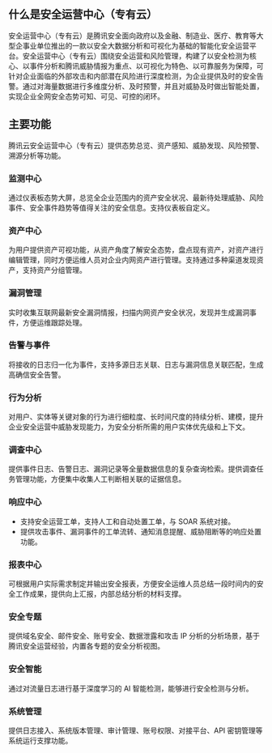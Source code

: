 ## 什么是安全运营中心（专有云）
安全运营中心（专有云）是腾讯安全面向政府以及金融、制造业、医疗、教育等大型企事业单位推出的一款以安全大数据分析和可视化为基础的智能化安全运营平台。安全运营中心（专有云）围绕安全运营和风险管理，构建了以安全检测为核心、以事件分析和腾讯威胁情报为重点、以可视化为特色、以可靠服务为保障，可针对企业面临的外部攻击和内部潜在风险进行深度检测，为企业提供及时的安全告警。通过对海量数据进行多维度分析、及时预警，并且对威胁及时做出智能处置，实现企业全网安全态势可知、可见、可控的闭环。

## 主要功能
腾讯云安全运营中心（专有云）提供态势总览、资产感知、威胁发现、风险预警、溯源分析等功能。

### 监测中心
通过仪表板态势大屏，总览全企业范围内的资产安全状况、最新待处理威胁、风险事件、安全事件趋势等值得关注的安全信息。支持仪表板自定义。


### 资产中心
为用户提供资产可视功能，从资产角度了解安全态势，盘点现有资产，对资产进行编辑管理，同时方便运维人员对企业内网资产进行管理。支持通过多种渠道发现资产，支持资产分组管理。

### 漏洞管理
实时收集互联网最新安全漏洞情报，扫描内网资产安全状况，发现并生成漏洞事件，方便运维跟踪处理。

### 告警与事件
将接收的日志归一化为事件，支持多源日志关联、日志与漏洞信息关联匹配，生成高确信安全告警。

### 行为分析
对用户、实体等关键对象的行为进行细粒度、长时间尺度的持续分析、建模，提升企业安全运营中威胁发现能力，为安全分析所需的用户实体优先级和上下文。

### 调查中心
提供事件日志、告警日志、漏洞记录等全量数据信息的复杂查询检索。提供调查任务管理功能，方便集中收集人工判断相关联的证据信息。

### 响应中心
- 支持安全运营工单，支持人工和自动处置工单，与 SOAR 系统对接。
- 提供攻击事件、漏洞事件的工单流转、通知消息提醒、威胁阻断等的响应处置功能。

### 报表中心
可根据用户实际需求制定并输出安全报表，方便安全运维人员总结一段时间内的安全工作成果，提供向上汇报，内部总结分析的材料支撑。

### 安全专题
提供域名安全、邮件安全、账号安全、数据泄露和攻击 IP 分析的分析场景，基于腾讯安全运营经验，内置各专题的安全分析视图。

### 安全智能
通过对流量日志进行基于深度学习的 AI 智能检测，能够进行安全检测与分析。

### 系统管理
提供日志接入、系统版本管理、审计管理、账号权限、对接平台、API 密钥管理等系统运行支撑功能。
